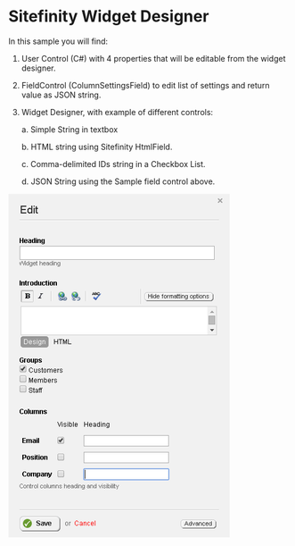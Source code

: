 Sitefinity Widget Designer
========================

In this sample you will find:

1. User Control (C#) with 4 properties that will be editable from the widget designer.

2. FieldControl (ColumnSettingsField) to edit list of settings and return value as JSON string.

3. Widget Designer, with example of different controls:

    a. Simple String in textbox

    b. HTML string using Sitefinity HtmlField.
    
    c. Comma-delimited IDs string in a Checkbox List.
    
    d. JSON String using the Sample field control above.

![Screenshot](https://raw.githubusercontent.com/mikeDG/SitefinityWidgetDesigner/master/widget-designer.png "Screenshot")
